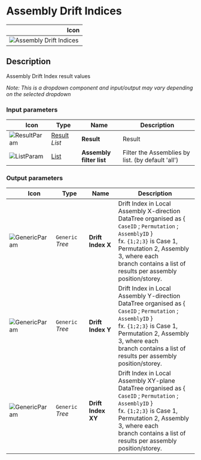 # Assembly Drift Indices
<!--- This file has been auto-generated, do not change it manually! Edit the generator here: https://github.com/arup-group/GSA-Grasshopper/tree/main/DocsGeneration --->

|<img width="150"/> Icon |
| ----------- |
|![Assembly Drift Indices](./images/AssemblyDriftIndices.png) |

## Description

Assembly Drift Index result values

_Note: This is a dropdown component and input/output may vary depending on the selected dropdown_

### Input parameters

|<img width="20"/> Icon |<img width="200"/> Type |<img width="200"/> Name |<img width="1000"/> Description |
| ----------- | ----------- | ----------- | ----------- |
|![ResultParam](./images/ResultParam.png) |[Result](gsagh-result-parameter.md) _List_ |**Result** |Result |
|![ListParam](./images/ListParam.png) |[List](gsagh-list-parameter.md) |**Assembly filter list** |Filter the Assemblies by list. (by default 'all') |

### Output parameters

|<img width="20"/> Icon |<img width="200"/> Type |<img width="200"/> Name |<img width="1000"/> Description |
| ----------- | ----------- | ----------- | ----------- |
|![GenericParam](./images/GenericParam.png) |`Generic` _Tree_ |**Drift Index X** |Drift Index in Local Assembly X-direction<br />DataTree organised as { `CaseID` ; `Permutation` ; `AssemblyID` } <br />fx. `{1;2;3}` is Case 1, Permutation 2, Assembly 3, where each <br />branch contains a list of results per assembly position/storey. |
|![GenericParam](./images/GenericParam.png) |`Generic` _Tree_ |**Drift Index Y** |Drift Index in Local Assembly Y-direction<br />DataTree organised as { `CaseID` ; `Permutation` ; `AssemblyID` } <br />fx. `{1;2;3}` is Case 1, Permutation 2, Assembly 3, where each <br />branch contains a list of results per assembly position/storey. |
|![GenericParam](./images/GenericParam.png) |`Generic` _Tree_ |**Drift Index XY** |Drift Index in Local Assembly XY-plane<br />DataTree organised as { `CaseID` ; `Permutation` ; `AssemblyID` } <br />fx. `{1;2;3}` is Case 1, Permutation 2, Assembly 3, where each <br />branch contains a list of results per assembly position/storey. |
